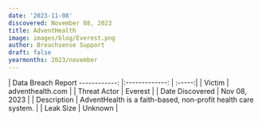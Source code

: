```yaml
---
date: '2023-11-08'
discovered: November 08, 2023
title: AdventHealth
image: images/blog/Everest.png
author: Breachsense Support
draft: false
yearmonths: 2023/november
---
```



| Data Breach Report
------------:     |:-------------:    | :-----:|
| Victim      | adventhealth.com      | 
| Threat Actor      | Everest      | 
| Date Discovered      | Nov 08, 2023      | 
| Description      | AdventHealth is a faith-based, non-profit health care system.      | 
| Leak Size      | Unknown      | 

